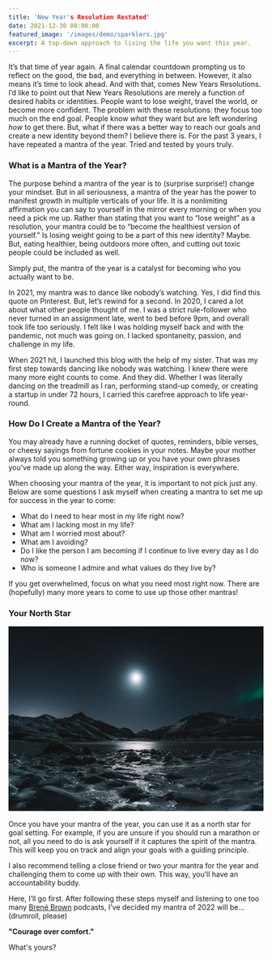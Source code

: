 ```yaml
---
title: 'New Year's Resolution Restated'
date: 2021-12-30 00:00:00
featured_image: '/images/demo/sparklers.jpg'
excerpt: A top-down approach to living the life you want this year.
---
```


It’s that time of year again. A final calendar countdown prompting us to reflect on the good, the bad, and everything in between. However, it also means it’s time to look ahead. And with that, comes New Years Resolutions. I’d like to point out that New Years Resolutions are merely a function of desired habits or identities. People want to lose weight, travel the world, or become more confident. The problem with these resolutions: they focus too much on the end goal. People know *what* they want but are left wondering *how* to get there. But, what if there was a better way to reach our goals and create a new identity beyond them? I believe there is. For the past 3 years, I have repeated a mantra of the year. Tried and tested by yours truly. 



### What is a Mantra of the Year?



The purpose behind a mantra of the year is to (surprise surprise!) change your mindset. But in all seriousness, a mantra of the year has the power to manifest growth in multiple verticals of your life. It is a nonlimiting affirmation you can say to yourself in the mirror every morning or when you need a pick me up. Rather than stating that you want to “lose weight” as a resolution, your mantra could be to “become the healthiest version of yourself.” Is losing weight going to be a part of this new identity? Maybe. But, eating healthier, being outdoors more often, and cutting out toxic people could be included as well. 

Simply put, the mantra of the year is a catalyst for becoming who you actually want to be.

In 2021, my mantra was to dance like nobody’s watching. Yes, I did find this quote on Pinterest. But, let’s rewind for a second. In 2020, I cared a lot about what other people thought of me. I was a strict rule-follower who never turned in an assignment late, went to bed before 9pm, and overall took life too seriously. I felt like I was holding myself back and with the pandemic, not much was going on. I lacked spontaneity, passion, and challenge in my life. 

When 2021 hit, I launched this blog with the help of my sister. That was my first step towards dancing like nobody was watching. I knew there were many more eight counts to come. And they did. Whether I was literally dancing on the treadmill as I ran, performing stand-up comedy, or creating a startup in under 72 hours, I carried this carefree approach to life year-round.


### How Do I Create a Mantra of the Year?

You may already have a running docket of quotes, reminders, bible verses, or cheesy sayings from fortune cookies in your notes. Maybe your mother always told you something growing up or you have your own phrases you've made up along the way. Either way, inspiration is everywhere. 

When choosing your mantra of the year, it is important to not pick just any. Below are some questions I ask myself when creating a mantra to set me up for success in the year to come:

* What do I need to hear most in my life right now?
* What am I lacking most in my life?
* What am I worried most about?
* What am I avoiding?
* Do I like the person I am becoming if I continue to live every day as I do now?
* Who is someone I admire and what values do they live by?

If you get overwhelmed, focus on what you need most right now. There are (hopefully) many more years to come to use up those other mantras!


### Your North Star

![](/images/demo/bright-north-star.jpg)

Once you have your mantra of the year, you can use it as a north star for goal setting. For example, if you are unsure if you should run a marathon or not, all you need to do is ask yourself if it captures the spirit of the mantra. This will keep you on track and align your goals with a guiding principle.

I also recommend telling a close friend or two your mantra for the year and challenging them to come up with their own. This way, you’ll have an accountability buddy. 

Here, I’ll go first. After following these steps myself and listening to one too many [Brené Brown](https://brenebrown.com) podcasts, I’ve decided my mantra of 2022 will be... (drumroll, please)

**"Courage over comfort."**

What's yours?




